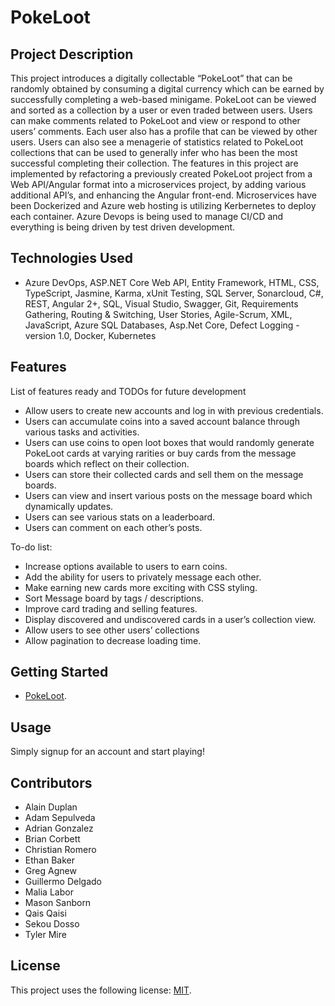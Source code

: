 # PokeLoot

## Project Description
This project introduces a digitally collectable “PokeLoot” that can be randomly obtained by consuming a digital currency which can be earned by successfully completing a web-based minigame.  PokeLoot can be viewed and sorted as a collection by a user or even traded between users.  Users can make comments related to PokeLoot and view or respond to other users’ comments.  Each user also has a profile that can be viewed by other users.  Users can also see a menagerie of statistics related to PokeLoot collections that can be used to generally infer who has been the most successful completing their collection.
The features in this project are implemented by refactoring a previously created PokeLoot project from a Web API/Angular format into a microservices project, by adding various additional API’s, and enhancing the Angular front-end.  Microservices have been Dockerized and Azure web hosting is utilizing Kerbernetes to deploy each container.  Azure Devops is being used to manage CI/CD and everything is being driven by test driven development.
## Technologies Used

* Azure DevOps, ASP.NET Core Web API, Entity Framework, HTML, CSS, TypeScript, Jasmine, Karma, xUnit Testing, SQL Server, Sonarcloud, C#, REST, Angular 2+, SQL, Visual Studio, Swagger, Git, Requirements Gathering, Routing & Switching, User Stories, Agile-Scrum, XML, JavaScript, Azure SQL Databases, Asp.Net Core, Defect Logging   - version 1.0, Docker, Kubernetes


## Features

List of features ready and TODOs for future development
* Allow users to create new accounts and log in with previous credentials.
* Users can accumulate coins into a saved account balance through various tasks and activities.
* Users can use coins to open loot boxes that would randomly generate PokeLoot cards at varying rarities or buy cards from the message boards which reflect on their collection.
* Users can store their collected cards and sell them on the message boards.
* Users can view and insert various posts on the message board which dynamically updates.
* Users can see various stats on a leaderboard.
* Users can comment on each other’s posts.

To-do list:
* Increase options available to users to earn coins.
* Add the ability for users to privately message each other.
* Make earning new cards more exciting with CSS styling.
* Sort Message board by tags / descriptions.
* Improve card trading and selling features.
* Display discovered and undiscovered cards in a user’s collection view.
* Allow users to see other users’ collections
* Allow pagination to decrease loading time.

## Getting Started
   
* [PokeLoot](https://pokelootapi.azurewebsites.net/).


## Usage

Simply signup for an account and start playing!

## Contributors

* Alain Duplan
* Adam Sepulveda
* Adrian Gonzalez
* Brian Corbett
* Christian Romero
* Ethan Baker
* Greg Agnew
* Guillermo Delgado
* Malia Labor
* Mason Sanborn
* Qais Qaisi
* Sekou Dosso
* Tyler Mire


## License

This project uses the following license: [MIT](https://opensource.org/licenses/MIT).

